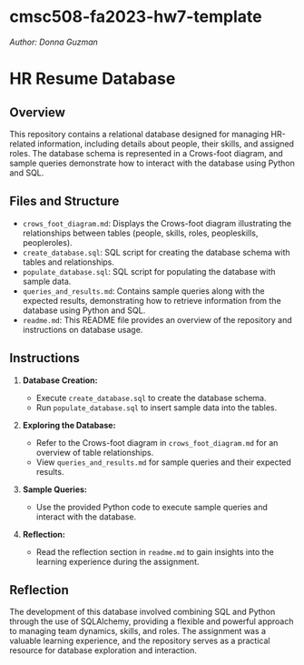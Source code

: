 # cmsc508-fa2023-hw7-template
*Author: Donna Guzman*

# HR Resume Database

## Overview

This repository contains a relational database designed for managing HR-related information, including details about people, their skills, and assigned roles. The database schema is represented in a Crows-foot diagram, and sample queries demonstrate how to interact with the database using Python and SQL.

## Files and Structure

- `crows_foot_diagram.md`: Displays the Crows-foot diagram illustrating the relationships between tables (people, skills, roles, peopleskills, peopleroles).
- `create_database.sql`: SQL script for creating the database schema with tables and relationships.
- `populate_database.sql`: SQL script for populating the database with sample data.
- `queries_and_results.md`: Contains sample queries along with the expected results, demonstrating how to retrieve information from the database using Python and SQL.
- `readme.md`: This README file provides an overview of the repository and instructions on database usage.

## Instructions

1. **Database Creation:**
   - Execute `create_database.sql` to create the database schema.
   - Run `populate_database.sql` to insert sample data into the tables.

2. **Exploring the Database:**
   - Refer to the Crows-foot diagram in `crows_foot_diagram.md` for an overview of table relationships.
   - View `queries_and_results.md` for sample queries and their expected results.

3. **Sample Queries:**
   - Use the provided Python code to execute sample queries and interact with the database.

4. **Reflection:**
   - Read the reflection section in `readme.md` to gain insights into the learning experience during the assignment.

## Reflection

The development of this database involved combining SQL and Python through the use of SQLAlchemy, providing a flexible and powerful approach to managing team dynamics, skills, and roles. The assignment was a valuable learning experience, and the repository serves as a practical resource for database exploration and interaction.
